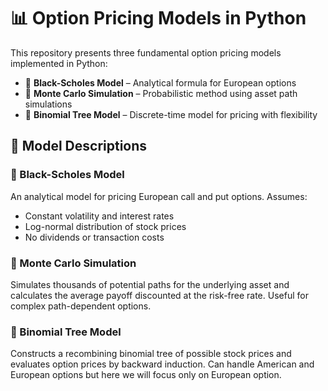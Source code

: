 # 📊 Option Pricing Models in Python

This repository presents three fundamental option pricing models implemented in Python:

- 🧠 **Black-Scholes Model** – Analytical formula for European options  
- 🎲 **Monte Carlo Simulation** – Probabilistic method using asset path simulations  
- 🌳 **Binomial Tree Model** – Discrete-time model for pricing with flexibility  

## 📘 Model Descriptions

### 🔹 Black-Scholes Model  
An analytical model for pricing European call and put options. Assumes:
- Constant volatility and interest rates  
- Log-normal distribution of stock prices  
- No dividends or transaction costs  

### 🔹 Monte Carlo Simulation  
Simulates thousands of potential paths for the underlying asset and calculates the average payoff discounted at the risk-free rate. Useful for complex path-dependent options.

### 🔹 Binomial Tree Model  
Constructs a recombining binomial tree of possible stock prices and evaluates option prices by backward induction. Can handle American and European options but here we will focus only on European option.

